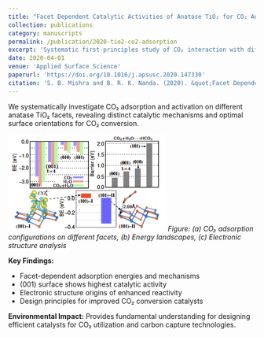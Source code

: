 ```yaml
---
title: "Facet Dependent Catalytic Activities of Anatase TiO₂ for CO₂ Adsorption and Conversion"
collection: publications
category: manuscripts
permalink: /publication/2020-tio2-co2-adsorption
excerpt: 'Systematic first-principles study of CO₂ interaction with different anatase TiO₂ facets revealing facet-dependent catalytic mechanisms.'
date: 2020-04-01
venue: 'Applied Surface Science'
paperurl: 'https://doi.org/10.1016/j.apsusc.2020.147330'
citation: 'S. B. Mishra and B. R. K. Nanda. (2020). &quot;Facet Dependent Catalytic Activities of Anatase TiO₂ for CO₂ Adsorption and Conversion.&quot; <i>Appl. Surf. Sci.</i> 531, 147330.'
---
```


We systematically investigate CO₂ adsorption and activation on different anatase TiO₂ facets, revealing distinct catalytic mechanisms and optimal surface orientations for CO₂ conversion.

![TiO2 CO2 Catalysis](/images/publications/tio2-co2-catalysis-fig.png)
*Figure: (a) CO₂ adsorption configurations on different facets, (b) Energy landscapes, (c) Electronic structure analysis*

**Key Findings:**
- Facet-dependent adsorption energies and mechanisms
- (001) surface shows highest catalytic activity
- Electronic structure origins of enhanced reactivity
- Design principles for improved CO₂ conversion catalysts

**Environmental Impact:**
Provides fundamental understanding for designing efficient catalysts for CO₂ utilization and carbon capture technologies.
